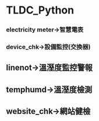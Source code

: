 # TLDC_Python
### electricity meter->智慧電表
### device_chk->設備監控(交換器)
## linenot->溫溼度監控警報
## temphumd->溫溼度檢測
## website_chk->網站健檢
